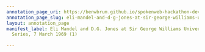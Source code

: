 ```yaml
---
annotation_page_uri: https://benwbrum.github.io/spokenweb-hackathon-development-noterms/annotations/eli-mandel-and-d-g-jones-at-sir-george-williams-university-the-poetry-series-7-march-1969-1--canvas-1-george-bowering.json
annotation_page_slug: eli-mandel-and-d-g-jones-at-sir-george-williams-university-the-poetry-series-7-march-1969-1--canvas-1-george-bowering
layout: annotation_page
manifest_label: Eli Mandel and D.G. Jones at Sir George Williams University, The Poetry
  Series, 7 March 1969 (1)

---
```

